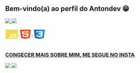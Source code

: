 ## Bem-vindo(a) ao perfil do Antondev 😁

 <div>
   <a href="https://github.com/Anton-gaab77">
   <img height="180em" src="https://github-readme-stats.vercel.app/api?username=Anton-gaab77&show_icons=true&theme=tokyonight&include_all_commits=true&count_private=true"/>
   <img height="180em" src="https://github-readme-stats.vercel.app/api/top-langs/?username=Anton-gaab77&layout=compact&langs_count=6&theme=tokyonight"/>
</div>
    
<div style="display: inline_block"><br>
  <img align="center" alt="Js" height="30" width="40" src="https://raw.githubusercontent.com/devicons/devicon/master/icons/javascript/javascript-plain.svg">
  <img align="center" alt="HTML" height="30" width="40" src="https://raw.githubusercontent.com/devicons/devicon/master/icons/html5/html5-original.svg">
  <img align="center" alt="CSS" height="30" width="40" src="https://raw.githubusercontent.com/devicons/devicon/master/icons/css3/css3-original.svg">
</div>
 
<br>
 
### CONGECER MAIS SOBRE MIM, ME SEGUE NO INSTA
 
<div> 
  <a href="https://instagram.com/anton_gaab" target="_blank"><img src="https://img.shields.io/badge/-Instagram-%23E4405F?style=for-the-badge&logo=instagram&logoColor=white" target="_blank"></a> 
  <a href = "mailto:totonho133@gmail.com"><img src="https://img.shields.io/badge/-Gmail-%23333?style=for-the-badge&logo=gmail&logoColor=white" target="_blank"></a>
